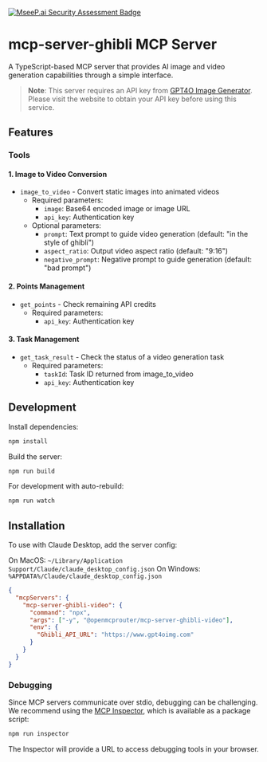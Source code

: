 [![MseeP.ai Security Assessment Badge](https://mseep.net/pr/michaelyangjson-mcp-ghibli-video-badge.png)](https://mseep.ai/app/michaelyangjson-mcp-ghibli-video)

# mcp-server-ghibli MCP Server

A TypeScript-based MCP server that provides AI image and video generation capabilities through a simple interface.

> **Note**: This server requires an API key from [GPT4O Image Generator](https://www.gpt4oimg.com/). Please visit the website to obtain your API key before using this service.

## Features

### Tools

#### 1. Image to Video Conversion

- `image_to_video` - Convert static images into animated videos
  - Required parameters:
    - `image`: Base64 encoded image or image URL
    - `api_key`: Authentication key
  - Optional parameters:
    - `prompt`: Text prompt to guide video generation (default: "in the style of ghibli")
    - `aspect_ratio`: Output video aspect ratio (default: "9:16")
    - `negative_prompt`: Negative prompt to guide generation (default: "bad prompt")

#### 2. Points Management

- `get_points` - Check remaining API credits
  - Required parameters:
    - `api_key`: Authentication key

#### 3. Task Management

- `get_task_result` - Check the status of a video generation task
  - Required parameters:
    - `taskId`: Task ID returned from image_to_video
    - `api_key`: Authentication key

## Development

Install dependencies:

```bash
npm install
```

Build the server:

```bash
npm run build
```

For development with auto-rebuild:

```bash
npm run watch
```

## Installation

To use with Claude Desktop, add the server config:

On MacOS: `~/Library/Application Support/Claude/claude_desktop_config.json`
On Windows: `%APPDATA%/Claude/claude_desktop_config.json`

```json
{
  "mcpServers": {
    "mcp-server-ghibli-video": {
      "command": "npx",
      "args": ["-y", "@openmcprouter/mcp-server-ghibli-video"],
      "env": {
        "Ghibli_API_URL": "https://www.gpt4oimg.com"
      }
    }
  }
}
```

### Debugging

Since MCP servers communicate over stdio, debugging can be challenging. We recommend using the [MCP Inspector](https://github.com/modelcontextprotocol/inspector), which is available as a package script:

```bash
npm run inspector
```

The Inspector will provide a URL to access debugging tools in your browser.
